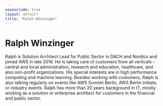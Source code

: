 ```yaml
---
navexclude: true
layout: default
title: 'Ralph Winzinger'
---
```


# Ralph Winzinger

Ralph is Solution Architect Lead for Public Sector in DACH and Nordics and joined AWS in late 2016. He is taking care of customers from all verticals – central and local administration, research and education, healthcare, and also non-profit organizations. His special interests are in high performance computing and machine learning.
Besides working with customers, Ralph is also talking regularly on events like AWS Summit Berlin, AWS Berlin Initiate, or industry events. Ralph has more than 20 years background in IT, mostly working as a solution or enterprise architect for customers in the financial and public sector.